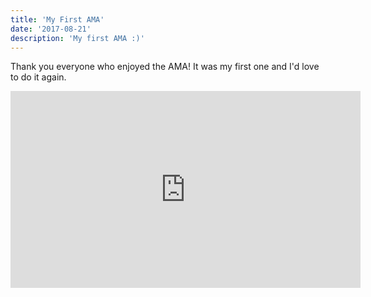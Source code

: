 ```yaml
---
title: 'My First AMA'
date: '2017-08-21'
description: 'My first AMA :)'
---
```


Thank you everyone who enjoyed the AMA! It was my first one and I'd love to do it again.

<iframe width="560" 
        height="315" 
        src="https://www.youtube.com/embed/DXJO3AraeMQ" 
        frameborder="0" 
        allow="accelerometer; autoplay; encrypted-media; gyroscope; picture-in-picture" 
        allowfullscreen>
</iframe>
